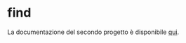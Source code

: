 # find

La documentazione del secondo progetto è disponibile [qui](https://github.com/Alex-Citeroni/find/blob/main/Relazione%20Citeroni-Perozzi.pdf).
